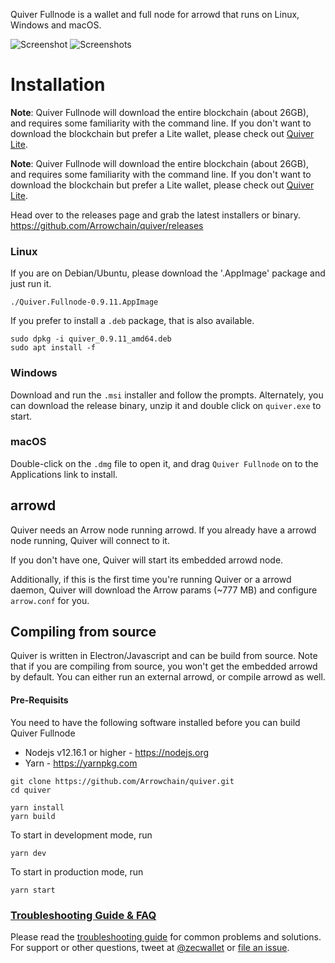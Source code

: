Quiver Fullnode is a wallet and full node for arrowd that runs on Linux, Windows and macOS.

![Screenshot](resources/screenshot1.png?raw=true)
![Screenshots](resources/screenshot2.png?raw=true)

# Installation

**Note**: Quiver Fullnode will download the entire blockchain (about 26GB), and requires some familiarity with the command line. If you don't want to download the blockchain but prefer a Lite wallet, please check out [Quiver Lite](https://www.zecwallet.co).

**Note**: Quiver Fullnode will download the entire blockchain (about 26GB), and requires some familiarity with the command line. If you don't want to download the blockchain but prefer a Lite wallet, please check out [Quiver Lite](https://www.zecwallet.co).

Head over to the releases page and grab the latest installers or binary. https://github.com/Arrowchain/quiver/releases

### Linux

If you are on Debian/Ubuntu, please download the '.AppImage' package and just run it.

```
./Quiver.Fullnode-0.9.11.AppImage
```

If you prefer to install a `.deb` package, that is also available.

```
sudo dpkg -i quiver_0.9.11_amd64.deb
sudo apt install -f
```

### Windows

Download and run the `.msi` installer and follow the prompts. Alternately, you can download the release binary, unzip it and double click on `quiver.exe` to start.

### macOS

Double-click on the `.dmg` file to open it, and drag `Quiver Fullnode` on to the Applications link to install.

## arrowd

Quiver needs an Arrow node running arrowd. If you already have a arrowd node running, Quiver will connect to it.

If you don't have one, Quiver will start its embedded arrowd node.

Additionally, if this is the first time you're running Quiver or a arrowd daemon, Quiver will download the Arrow params (~777 MB) and configure `arrow.conf` for you.

## Compiling from source

Quiver is written in Electron/Javascript and can be build from source. Note that if you are compiling from source, you won't get the embedded arrowd by default. You can either run an external arrowd, or compile arrowd as well.

#### Pre-Requisits

You need to have the following software installed before you can build Quiver Fullnode

- Nodejs v12.16.1 or higher - https://nodejs.org
- Yarn - https://yarnpkg.com

```
git clone https://github.com/Arrowchain/quiver.git
cd quiver

yarn install
yarn build
```

To start in development mode, run

```
yarn dev
```

To start in production mode, run

```
yarn start
```

### [Troubleshooting Guide & FAQ](https://github.com/Arrowchain/quiver/wiki/Troubleshooting-&-FAQ)

Please read the [troubleshooting guide](https://docs.zecwallet.co/troubleshooting/) for common problems and solutions.
For support or other questions, tweet at [@zecwallet](https://twitter.com/zecwallet) or [file an issue](https://github.com/Arrowchain/quiver/issues).
